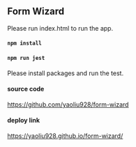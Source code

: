 ## Form Wizard
Please run index.html to run the app.

#### `npm install`
#### `npm run jest`
Please install packages and run the test.

#### source code
https://github.com/yaoliu928/form-wizard
#### deploy link
https://yaoliu928.github.io/form-wizard/